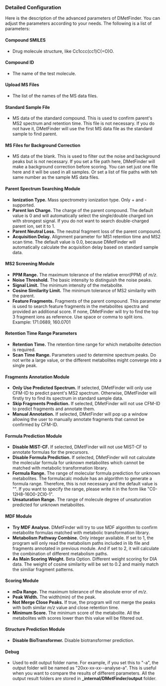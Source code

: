 ### Detailed Configuration
Here is the description of the advanced parameters of DMetFinder.
You can adjust the parameters according to your needs. The following is a list of parameters:

#### Compound SMILES

* Drug molecule structure, like Cc1ccc(cc1)C(=O)O.

#### Compound ID

* The name of the test molecule.

#### Upload MS Files

* The list of the names of the MS data files.

#### Standard Sample File

* MS data of the standard compound. This is used to confirm parent's MS2 spectrum and retention time. This file is not necessary. If you do not have it, DMetFinder will use the first MS data file as the standard sample to find parent.

#### MS Files for Background Correction

* MS data of the blank. This is used to filter out the noise and background peaks but is not necessary. If you set a file path here, DMetFinder will make a background correction before scoring. You can set just one file here and it will be used in all samples. Or set a list of file paths with teh same number as the sample MS data files.

#### Parent Spectrum Searching Module

* **Ionization Type.** Mass spectrometry ionization type. Only + and - supported.
* **Parent Ion Charge.** The charge of the parent compound. The default value is 0 and will automatically select the single/double charged ion with strongest signal. If you do not want to search double-charged parent ion, set it to 1.
* **Parent Neutral Loss.** The neutral fragment loss of the parent compound.
* **Acquisition Delay.** Alignment parameter for MS1 retention time and MS2 scan time. The default value is 0.0, because DMetFinder will automatically calculate the acquisition delay based on standard sample data.

#### MS2 Screening Module

* **PPM Range.** The maximum tolerance of the relative error(PPM) of *m/z*.
* **Noise Threshold.** The basic intensity to distinguish the noise peaks.
* **Signal Limit.** The minimum intensity of the metabolite.
* **Cosine Similarity Limit.** The minimum tolerance of MS2 similarity with the parent.
* **Feature Fragments.** Fragments of the parent compound. This parameter is used to search feature fragments in the metabolites spectra and provided an additional score. If none, DMetFinder will try to find the top 3 fragment ions as reference. Use space or comma to split ions. Example: 171.0689, 160.0701

#### Retention Time Range Parameters

* **Retention Time.** The retention time range for which metabolite detection is required.
* **Scan Time Range.** Parameters used to determine spectrum peaks. Do not write a large value, or the different metabolites might converge into a single peak.

#### Fragments Annotation Module

* **Only Use Predicted Spectrum.** If selected, DMetFinder will only use CFM-ID to predict parent's MS2 spectrum. Otherwise, DMetFinder will firstly try to find its spectrum in standard sample data.
* **Skip Fragments Prediction.** If selected, DMetFinder will not use CFM-ID to predict fragments and annotate them.
* **Manual Annotation.** If selected, DMetFinder will pop up a window allowing the user to manually annotate fragments that cannot be confirmed by CFM-ID.

#### Formula Prediction Module

* **Disable MIST-CF.** If selected, DMetFinder will not use MIST-CF to annotate formulas for the precursors.
* **Disable Formula Prediction.** If selected, DMetFinder will not calculate the molecular formula for unknown metabolites which cannot be matched with metabolic transformation library.
* **Formula Range.** The range of molecular formula prediction for unknown metabolites. The formulacalc module has an algorithm to generate a formula range. Therefore, this is not necessary and the default value is "". If you want to specify the range, please write it in the form like "C0-12H8-16O0-2Cl0-1".
* **Unsaturation Range.** The range of molecule degree of unsaturation predicted for unknown metabolites.

#### MDF Module

* **Try MDF Analyse.** DMetFinder will try to use MDF algorithm to confirm metabolite formulas matched with metabolic transformation library.
* **Metabolism Pathway Combine.** Only integer available. If set to 1, the program will only read the metabolism paths included in lib file and fragments annotated in previous module. And if set to 2, it will calculate the combination of different metabolism paths.
* **As Main Scoring Weight.** Beta Option. Different weight scoring for DIA data. The weight of cosine similarity will be set to 0.2 and mainly match the similiar fragment patterns.

#### Scoring Module

* **mDa Range.** The maximum tolerance of the absolute error of *m/z*.
* **Peak Width.** The width(min) of the peak.
* **Not Merge Close Peaks.** If true, the program will not merge the peaks with both similar *m/z* value and close retention time.
* **Minimum Score.** The minimum score of the metabolite. All the metabolites with scores lower than this value will be filtered out.

#### Structure Prediction Module

* **Disable BioTransformer.** Disable biotransformer prediction.

#### Debug

* Used to edit output folder name. For example, if you set this to "-a", the output folder will be named as "20xx-xx-xx-<name>-analyse-a". This is useful when you want to compare the results of different parameters. All the output result folders are stored in **_internal/DMetFinder/output** folder.